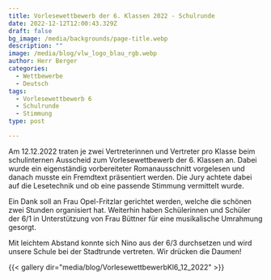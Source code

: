 ```yaml
---
title: Vorlesewettbewerb der 6. Klassen 2022 - Schulrunde
date: 2022-12-12T12:00:43.329Z
draft: false
bg_image: /media/backgrounds/page-title.webp
description: ""
image: /media/blog/vlw_logo_blau_rgb.webp
author: Herr Berger
categories:
  - Wettbewerbe
  - Deutsch
tags:
  - Vorlesewettbewerb 6
  - Schulrunde
  - Stimmung
type: post

---
```

Am 12.12.2022 traten je zwei Vertreterinnen und Vertreter pro Klasse beim schulinternen Ausscheid zum Vorlesewettbewerb der 6. Klassen an. Dabei wurde ein eigenständig vorbereiteter Romanausschnitt vorgelesen und danach musste ein Fremdtext präsentiert werden. D﻿ie Jury achtete dabei auf die Lesetechnik und ob eine passende Stimmung vermittelt wurde.

Ein Dank soll an Frau Opel-Fritzlar gerichtet werden, welche die schönen zwei Stunden organisiert hat. Weiterhin haben Schülerinnen und Schüler der 6/1 in Unterstützung von Frau Büttner für eine musikalische Umrahmung gesorgt.

Mit leichtem Abstand konnte sich Nino aus der 6/3 durchsetzen und wird unsere Schule bei der Stadtrunde vertreten. Wir drücken die Daumen!

{{< gallery dir="media/blog/VorlesewettbewerbKl6_12_2022" >}}
